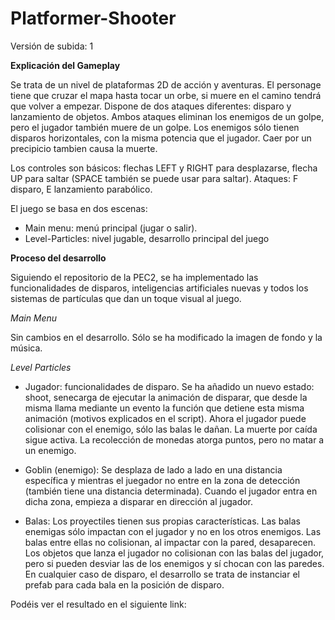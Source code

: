 # Platformer-Shooter

Versión de subida: 1

**Explicación del Gameplay**

Se trata de un nivel de plataformas 2D de acción y aventuras. El personage tiene que cruzar el mapa hasta tocar un orbe, si muere en el camino tendrá que volver a empezar. Dispone de dos ataques diferentes: disparo y lanzamiento de objetos. Ambos ataques eliminan los enemigos de un golpe, pero el jugador también muere de un golpe. Los enemigos sólo tienen disparos horizontales, con la misma potencia que el jugador. Caer por un precipicio tambien causa la muerte.

Los controles son básicos: flechas LEFT y RIGHT para desplazarse, flecha UP para saltar (SPACE también se puede usar para saltar). Ataques: F disparo, E lanzamiento parabólico.

El juego se basa en dos escenas: 
- Main menu: menú principal (jugar o salir).
- Level-Particles: nivel jugable, desarrollo principal del juego

**Proceso del desarrollo**

Siguiendo el repositorio de la PEC2, se ha implementado las funcionalidades de disparos, inteligencias artificiales nuevas y todos los sistemas de partículas que dan un toque visual al juego.

_Main Menu_

Sin cambios en el desarrollo. Sólo se ha modificado la imagen de fondo y la música.

_Level Particles_

- Jugador: funcionalidades de disparo. Se ha añadido un nuevo estado: shoot, senecarga de ejecutar la animación de disparar, que desde la misma llama mediante un evento la función que detiene esta misma animación (motivos explicados en el script).
Ahora el jugador puede colisionar con el enemigo, sólo las balas le dañan. La muerte por caída sigue activa.
La recolección de monedas atorga puntos, pero no matar a un enemigo.

- Goblin (enemigo): Se desplaza de lado a lado en una distancia específica y mientras el juegador no entre en la zona de detección (también tiene una distancia determinada). Cuando el jugador entra en dicha zona, empieza a disparar en dirección al jugador.

- Balas: Los proyectiles tienen sus propias características. Las balas enemigas sólo impactan con el jugador y no en los otros enemigos. Las balas entre ellas no colisionan, al impactar con la pared, desaparecen. Los objetos que lanza el jugador no colisionan con las balas del jugador, pero si pueden desviar las de los enemigos y sí chocan con las paredes.
En cualquier caso de disparo, el desarrollo se trata de instanciar el prefab para cada bala en la posición de disparo.

Podéis ver el resultado en el siguiente link: 

